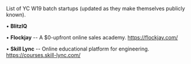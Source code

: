 List of YC W19 batch startups (updated as they make themselves publicly known).

• **BlitzIQ**  <p />
• **Flockjay** -- A $0-upfront online sales academy. https://flockjay.com/  <p />
• **Skill Lync** -- Online educational platform for engineering. https://courses.skill-lync.com/  <p />
